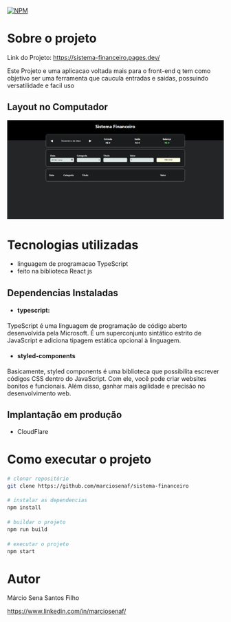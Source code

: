 [![NPM](https://img.shields.io/npm/l/react)](https://github.com/marciosenaf/sistema-financeiro/blob/main/LICENSE) 

# Sobre o projeto

Link do Projeto: https://sistema-financeiro.pages.dev/

Este Projeto e uma aplicacao voltada mais para o front-end q tem como objetivo ser uma ferramenta que caucula entradas e saidas, possuindo versatilidade e facil uso

## Layout no Computador
![Web](https://github.com/marciosenaf/sistema-financeiro/blob/main/public/computer.readme.png)

# Tecnologias utilizadas

- linguagem de programacao TypeScript
- feito na biblioteca React js

## Dependencias Instaladas

- #### typescript:
TypeScript é uma linguagem de programação de código aberto desenvolvida pela Microsoft. É um superconjunto sintático estrito de JavaScript e adiciona tipagem estática opcional à linguagem.

- #### styled-components
Basicamente, styled components é uma biblioteca que possibilita escrever códigos CSS dentro do JavaScript. Com ele, você pode criar websites bonitos e funcionais. Além disso, ganhar mais agilidade e precisão no desenvolvimento web.

## Implantação em produção
- CloudFlare

# Como executar o projeto

```bash
# clonar repositório
git clone https://github.com/marciosenaf/sistema-financeiro

# instalar as dependencias
npm install

# buildar o projeto
npm run build

# executar o projeto
npm start
```

# Autor

Márcio Sena Santos Filho

https://www.linkedin.com/in/marciosenaf/
